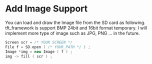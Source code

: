# Add Image Support

You can load and draw the Image file from the SD card as following. tft_framework is support BMP 24bit and 16bit format temporary. I will implement more type of image such as JPG, PNG ... in the future.

```cpp
Screen scr = /* YOUR SCREEN */
File f = SD.open ( /* YOUR_PATH */ ) ;
Image *img = new Image ( f ) ;
img -> fill ( scr ) ;
